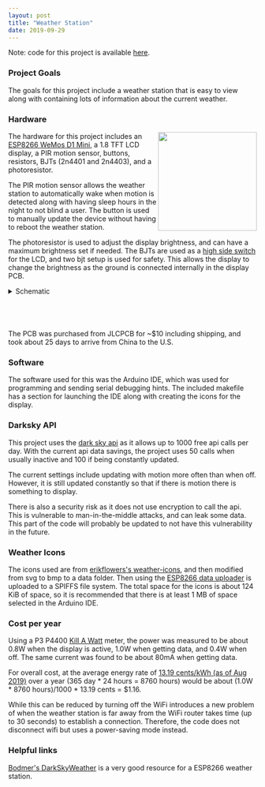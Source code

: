 ```yaml
---
layout: post
title: "Weather Station"
date: 2019-09-29
---
```

Note: code for this project is available
[here](https://github.com/mwyoung/Weather-Station).

### Project Goals
The goals for this project include a weather station that is easy to view along with
containing lots of information about the current weather.

### Hardware
<img align="right" width="200"
src="https://user-images.githubusercontent.com/10273995/68053467-388dcb00-fca9-11e9-84e9-5c2e924aef77.jpg">
The hardware for this project includes an [ESP8266 WeMos D1
Mini](https://wiki.wemos.cc/products:d1:d1_mini), a 1.8 TFT LCD display, a PIR motion
sensor, buttons, resistors, BJTs (2n4401 and 2n4403), and a photoresistor.

The PIR motion sensor allows the weather station to automatically wake when motion is
detected along with having sleep hours in the night to not blind a user. The button is
used to manually update the device without having to reboot the weather station.

The photoresistor is used to adjust the display brightness, and can have a maximum
brightness set if needed. The BJTs are used as a [high side
switch](https://www.baldengineer.com/low-side-vs-high-side-transistor-switch.html) for the
LCD, and two bjt setup is used for safety. This allows the display to change the
brightness as the ground is connected internally in the display PCB.

<details>
<summary>Schematic</summary>
<img src="https://raw.githubusercontent.com/mwyoung/Weather-Station/master/weatherPCB/WeatherPCB.svg?sanitize=true">
</details>
<h6>&nbsp;</h6>
The PCB was purchased from JLCPCB for ~$10 including shipping, and took about 25 days to
arrive from China to the U.S.

### Software
The software used for this was the Arduino IDE, which was used for programming and sending
serial debugging hints. The included makefile has a section for launching the IDE along
with creating the icons for the display.

### Darksky API
This project uses the [dark sky api](https://darksky.net/dev) as it allows up to 1000 free
api calls per day. With the current api data savings, the project uses 50 calls when
usually inactive and 100 if being constantly updated.

The current settings include updating with motion more often than when off. However, it is
still updated constantly so that if there is motion there is something to display.

There is also a security risk as it does not use encryption to call the api. This is
vulnerable to man-in-the-middle attacks, and can leak some data. This part of the code
will probably be updated to not have this vulnerability in the future.

### Weather Icons
The icons used are from [erikflowers's
weather-icons](https://github.com/erikflowers/weather-icons), and then modified from svg
to bmp to a data folder. Then using the [ESP8266 data
uploader](https://github.com/esp8266/arduino-esp8266fs-plugin) is uploaded to a SPIFFS
file system. The total space for the icons is about 124 KiB of space, so it is recommended
that there is at least 1 MB of space selected in the Arduino IDE.

### Cost per year
Using a P3 P4400 [Kill A
Watt](https://www.amazon.com/P3-P4400-Electricity-Usage-Monitor/dp/B00009MDBU) meter, the
power was measured to be about 0.8W when the display is active, 1.0W when getting data,
and 0.4W when off. The same current was found to be about 80mA when getting data.

For overall cost, at the average energy rate of [13.19 cents/kWh (as of Aug
2019)](https://web.archive.org/web/20191020031839/https://www.electricchoice.com/electricity-prices-by-state/)
over a year (365 day \* 24 hours = 8760 hours) would be about (1.0W * 8760 hours)/1000 \*
13.19 cents = $1.16.

While this can be reduced by turning off the WiFi introduces a new problem of when the
weather station is far away from the WiFi router takes time (up to 30 seconds) to
establish a connection. Therefore, the code does not disconnect wifi but uses a
power-saving mode instead.

### Helpful links
[Bodmer's DarkSkyWeather](https://github.com/Bodmer/DarkSkyWeather) is a very good
resource for a ESP8266 weather station.
